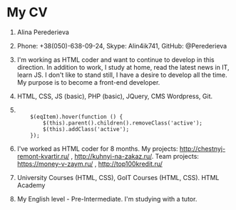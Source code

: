 # My CV

1. Alina Perederieva
2. Phone: +38(050)-638-09-24,
   Skype: Alin4ik741,
   GitHub: @Perederieva
3. I'm working as HTML coder and want to continue to develop in this direction. In addition to work, I study at home, read the latest news in IT, learn JS. I don't like to stand still, I have a desire to develop all the time. My purpose is to become a front-end developer.
4. HTML, CSS, JS (basic), PHP (basic), JQuery, CMS Wordpress, Git.
5. ``` var eqItem = $('.item:not(.other_item)');
   
       $(eqItem).hover(function () {
           $(this).parent().children().removeClass('active');
           $(this).addClass('active');
       });
    ```
6. I've worked as HTML coder for 8 months. My projects: http://chestnyj-remont-kvartir.ru/ , http://kuhnyi-na-zakaz.ru/. 
Team projects: https://money-v-zaym.ru/ , http://top100kredit.ru/

7. University Courses (HTML, CSS), GoIT Courses (HTML, CSS). HTML Academy
8. My English level - Pre-Intermediate. I'm studying with a tutor.
